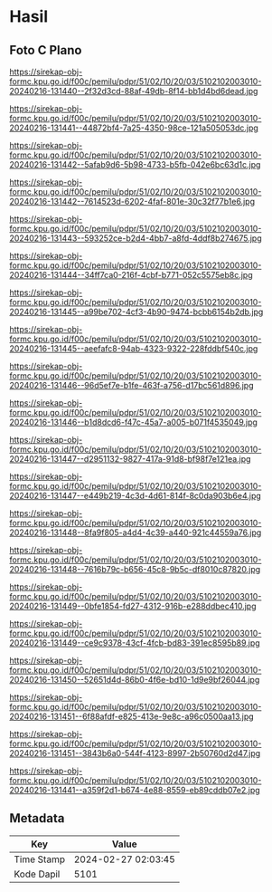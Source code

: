 # Hasil

## Foto C Plano

https://sirekap-obj-formc.kpu.go.id/f00c/pemilu/pdpr/51/02/10/20/03/5102102003010-20240216-131440--2f32d3cd-88af-49db-8f14-bb1d4bd6dead.jpg

https://sirekap-obj-formc.kpu.go.id/f00c/pemilu/pdpr/51/02/10/20/03/5102102003010-20240216-131441--44872bf4-7a25-4350-98ce-121a505053dc.jpg

https://sirekap-obj-formc.kpu.go.id/f00c/pemilu/pdpr/51/02/10/20/03/5102102003010-20240216-131442--5afab9d6-5b98-4733-b5fb-042e6bc63d1c.jpg

https://sirekap-obj-formc.kpu.go.id/f00c/pemilu/pdpr/51/02/10/20/03/5102102003010-20240216-131442--7614523d-6202-4faf-801e-30c32f77b1e6.jpg

https://sirekap-obj-formc.kpu.go.id/f00c/pemilu/pdpr/51/02/10/20/03/5102102003010-20240216-131443--593252ce-b2d4-4bb7-a8fd-4ddf8b274675.jpg

https://sirekap-obj-formc.kpu.go.id/f00c/pemilu/pdpr/51/02/10/20/03/5102102003010-20240216-131444--34ff7ca0-216f-4cbf-b771-052c5575eb8c.jpg

https://sirekap-obj-formc.kpu.go.id/f00c/pemilu/pdpr/51/02/10/20/03/5102102003010-20240216-131445--a99be702-4cf3-4b90-9474-bcbb6154b2db.jpg

https://sirekap-obj-formc.kpu.go.id/f00c/pemilu/pdpr/51/02/10/20/03/5102102003010-20240216-131445--aeefafc8-94ab-4323-9322-228fddbf540c.jpg

https://sirekap-obj-formc.kpu.go.id/f00c/pemilu/pdpr/51/02/10/20/03/5102102003010-20240216-131446--96d5ef7e-b1fe-463f-a756-d17bc561d896.jpg

https://sirekap-obj-formc.kpu.go.id/f00c/pemilu/pdpr/51/02/10/20/03/5102102003010-20240216-131446--b1d8dcd6-f47c-45a7-a005-b071f4535049.jpg

https://sirekap-obj-formc.kpu.go.id/f00c/pemilu/pdpr/51/02/10/20/03/5102102003010-20240216-131447--d2951132-9827-417a-91d8-bf98f7e121ea.jpg

https://sirekap-obj-formc.kpu.go.id/f00c/pemilu/pdpr/51/02/10/20/03/5102102003010-20240216-131447--e449b219-4c3d-4d61-814f-8c0da903b6e4.jpg

https://sirekap-obj-formc.kpu.go.id/f00c/pemilu/pdpr/51/02/10/20/03/5102102003010-20240216-131448--8fa9f805-a4d4-4c39-a440-921c44559a76.jpg

https://sirekap-obj-formc.kpu.go.id/f00c/pemilu/pdpr/51/02/10/20/03/5102102003010-20240216-131448--7616b79c-b656-45c8-9b5c-df8010c87820.jpg

https://sirekap-obj-formc.kpu.go.id/f00c/pemilu/pdpr/51/02/10/20/03/5102102003010-20240216-131449--0bfe1854-fd27-4312-916b-e288ddbec410.jpg

https://sirekap-obj-formc.kpu.go.id/f00c/pemilu/pdpr/51/02/10/20/03/5102102003010-20240216-131449--ce9c9378-43cf-4fcb-bd83-391ec8595b89.jpg

https://sirekap-obj-formc.kpu.go.id/f00c/pemilu/pdpr/51/02/10/20/03/5102102003010-20240216-131450--52651d4d-86b0-4f6e-bd10-1d9e9bf26044.jpg

https://sirekap-obj-formc.kpu.go.id/f00c/pemilu/pdpr/51/02/10/20/03/5102102003010-20240216-131451--6f88afdf-e825-413e-9e8c-a96c0500aa13.jpg

https://sirekap-obj-formc.kpu.go.id/f00c/pemilu/pdpr/51/02/10/20/03/5102102003010-20240216-131451--3843b6a0-544f-4123-8997-2b50760d2d47.jpg

https://sirekap-obj-formc.kpu.go.id/f00c/pemilu/pdpr/51/02/10/20/03/5102102003010-20240216-131441--a359f2d1-b674-4e88-8559-eb89cddb07e2.jpg


## Metadata

| Key        | Value               |
| ---------- | ------------------- |
| Time Stamp | 2024-02-27 02:03:45 |
| Kode Dapil | 5101                |



